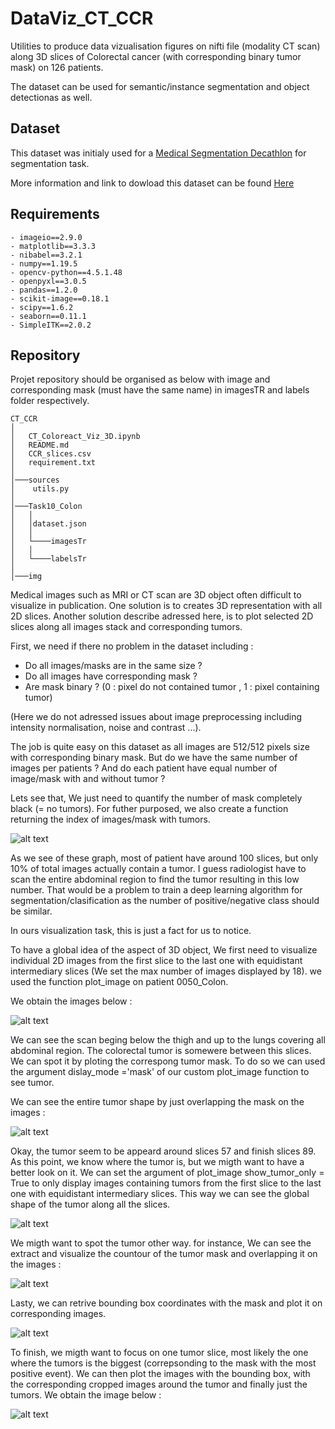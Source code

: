 # DataViz_CT_CCR


Utilities to produce data vizualisation figures on nifti file (modality CT scan) along 3D slices of Colorectal cancer (with corresponding binary tumor mask) on
126 patients.

The dataset can be used for semantic/instance segmentation and object detectionas as well.


## Dataset

This dataset was initialy used for a [Medical Segmentation Decathlon](http://medicaldecathlon.com/) for segmentation task.

More information and link to dowload this dataset can be found [Here](https://drive.google.com/drive/folders/1HqEgzS8BV2c7xYNrZdEAnrHk7osJJ--2)


## Requirements

```
- imageio==2.9.0
- matplotlib==3.3.3
- nibabel==3.2.1
- numpy==1.19.5
- opencv-python==4.5.1.48
- openpyxl==3.0.5
- pandas==1.2.0
- scikit-image==0.18.1
- scipy==1.6.2
- seaborn==0.11.1
- SimpleITK==2.0.2
```


## Repository

Projet repository should be organised as below with image and corresponding mask (must have the same name) in imagesTR and labels folder respectively.

```
CT_CCR
│
│   CT_Coloreact_Viz_3D.ipynb
│   README.md
│   CCR_slices.csv
│   requirement.txt
│
│───sources
│    utils.py
│
│───Task10_Colon
│   │
│   │dataset.json
│   │
│   └────imagesTr
│   │
│   └────labelsTr
│
│───img

```



Medical images such as MRI or CT scan are 3D object often difficult to visualize in publication. One solution is to creates
3D representation with all 2D slices. Another solution describe adressed here, is to plot selected 2D slices along all images stack
and corresponding tumors.

First, we need if there no problem in the dataset including :

- Do all images/masks are in the same size ?
- Do all images have corresponding mask ?
- Are mask binary ? (0 : pixel do not contained tumor , 1 : pixel containing tumor)


(Here we do not adressed issues about image preprocessing including intensity normalisation, noise and contrast ...).


The job is quite easy on this dataset as all images are 512/512 pixels size with corresponding binary mask. But do we have the same number of images per
patients ? And do each patient have equal number of image/mask with and without tumor ?

Lets see that, We just need to quantify the number of mask completely black (= no tumors). For futher purposed, we also create a function returning the index
of images/mask with tumors.

![alt text](https://github.com/hbiom/DataViz_CT_CCR//blob/main/img/slices_graph.png?raw=true)


As we see of these graph, most of patient have around 100 slices, but only 10% of total images actually contain a tumor. I guess radiologist have to scan the entire
abdominal region to find the tumor resulting in this low number. That would be a problem to train a deep learning algorithm for segmentation/clasification as the number
of positive/negative class should be similar.

In ours visualization task, this is just a fact for us to notice.


To have a global idea of the aspect of 3D object, We first need to visualize individual 2D images from the first slice to the last one with equidistant
intermediary slices (We set the max number of images displayed by 18). we used the function plot_image on patient 0050_Colon.

We obtain the images below :

![alt text](https://github.com/hbiom/DataViz_CT_CCR//blob/main/img/plot_image.png?raw=true)


We can see the scan beging below the thigh and up to the lungs covering all abdominal region. The colorectal tumor is somewere between this slices. We can spot it
by ploting the correspong tumor mask. To do so we can used the argument dislay_mode ='mask' of our custom plot_image function to see tumor.

We can see the entire tumor shape by just overlapping the mask on the images :

![alt text](https://github.com/hbiom/DataViz_CT_CCR//blob/main/img/plot_image_tumors.png?raw=true)


Okay, the tumor seem to be appeard around slices 57 and finish slices 89. As this point, we know where the tumor is, but we migth want to have a better
look on it. We can set the argument of plot_image show_tumor_only = True to only display images containing tumors from the first slice to the last one with equidistant
intermediary slices. This way we can see the global shape of the tumor along all the slices.

![alt text](https://github.com/hbiom/DataViz_CT_CCR//blob/main/img/plot_image_mask_show_tumor_only.png?raw=true)


We migth want to spot the tumor other way. for instance, We can see the extract and visualize the countour of the tumor mask and overlapping it on the images :

![alt text](https://github.com/hbiom/DataViz_CT_CCR//blob/main/img/plot_image_contour_show_tumor_only.png?raw=true)

Lasty, we can retrive bounding box coordinates with the mask and plot it on corresponding images.

![alt text](https://github.com/hbiom/DataViz_CT_CCR//blob/main/img/plot_image_bbounding_show_tumor_only.png?raw=true)


To finish, we migth want to focus on one tumor slice, most likely the one where the tumors is the biggest (correpsonding to the mask with the most positive event).
We can then plot the images with the bounding box, with the corresponding cropped images around the tumor and finally just the tumors. We obtain the image below :

![alt text](https://github.com/hbiom/DataViz_CT_CCR//blob/main/img/tumor_all.png?raw=true)


